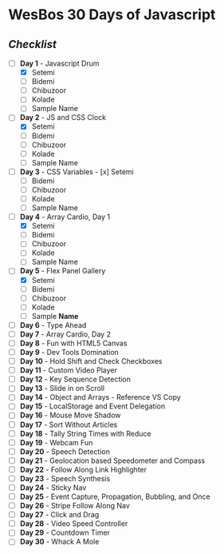 # WesBos 30 Days of **Javascript**

## _Checklist_

- [ ] **Day 1** - Javascript Drum
  - [x] Setemi
  - [ ] Bidemi
  - [ ] Chibuzoor
  - [ ] Kolade
  - [ ] Sample Name
- [ ] **Day 2** - JS and CSS Clock
  - [x] Setemi
  - [ ] Bidemi
  - [ ] Chibuzoor
  - [ ] Kolade
  - [ ] Sample Name
- [ ] **Day 3** - CSS Variables - [x] Setemi
  - [ ] Bidemi
  - [ ] Chibuzoor
  - [ ] Kolade
  - [ ] Sample Name
- [ ] **Day 4** - Array Cardio, Day 1
  - [x] Setemi
  - [ ] Bidemi
  - [ ] Chibuzoor
  - [ ] Kolade
  - [ ] Sample Name
- [ ] **Day 5** - Flex Panel Gallery
  - [x] Setemi
  - [ ] Bidemi
  - [ ] Chibuzoor
  - [ ] Kolade
  - [ ] Sample **Name**
- [ ] **Day 6** - Type Ahead
- [ ] **Day 7** - Array Cardio, Day 2
- [ ] **Day 8** - Fun with HTML5 Canvas
- [ ] **Day 9** - Dev Tools Domination
- [ ] **Day 10** - Hold Shift and Check Checkboxes
- [ ] **Day 11** - Custom Video Player
- [ ] **Day 12** - Key Sequence Detection
- [ ] **Day 13** - Slide in on Scroll
- [ ] **Day 14** - Object and Arrays - Reference VS Copy
- [ ] **Day 15** - LocalStorage and Event Delegation
- [ ] **Day 16** - Mouse Move Shadow
- [ ] **Day 17** - Sort Without Articles
- [ ] **Day 18** - Tally String Times with Reduce
- [ ] **Day 19** - Webcam Fun
- [ ] **Day 20** - Speech Detection
- [ ] **Day 21** - Geolocation based Speedometer and Compass
- [ ] **Day 22** - Follow Along Link Highlighter
- [ ] **Day 23** - Speech Synthesis
- [ ] **Day 24** - Sticky Nav
- [ ] **Day 25** - Event Capture, Propagation, Bubbling, and Once
- [ ] **Day 26** - Stripe Follow Along Nav
- [ ] **Day 27** - Click and Drag
- [ ] **Day 28** - Video Speed Controller
- [ ] **Day 29** - Countdown Timer
- [ ] **Day 30** - Whack A Mole
